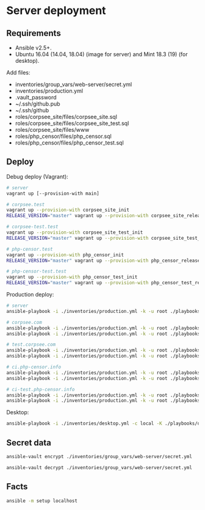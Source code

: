 Server deployment
=================

Requirements
------------

* Ansible v2.5+.
* Ubuntu 16.04 (14.04, 18.04) (image for server) and Mint 18.3 (19) (for desktop).

Add files:

* inventories/group_vars/web-server/secret.yml
* inventories/production.yml
* .vault_password
* ~/.ssh/github.pub
* ~/.ssh/github
* roles/corpsee_site/files/corpsee_site.sql
* roles/corpsee_site/files/corpsee_site_test.sql
* roles/corpsee_site/files/www
* roles/php_censor/files/php_censor.sql
* roles/php_censor/files/php_censor_test.sql

Deploy
------

Debug deploy (Vagrant):

```bash
# server
vagrant up [--provision-with main]

# corpsee.test
vagrant up --provision-with corpsee_site_init
RELEASE_VERSION="master" vagrant up --provision-with corpsee_site_release

# corpsee-test.test
vagrant up --provision-with corpsee_site_test_init
RELEASE_VERSION="master" vagrant up --provision-with corpsee_site_test_release

# php-censor.test
vagrant up --provision-with php_censor_init
RELEASE_VERSION="master" vagrant up --provision-with php_censor_release

# php-censor-test.test
vagrant up --provision-with php_censor_test_init
RELEASE_VERSION="master" vagrant up --provision-with php_censor_test_release
```

Production deploy:

```bash
# server
ansible-playbook -i ./inventories/production.yml -k -u root ./playbooks/web_server.yml

# corpsee.com
ansible-playbook -i ./inventories/production.yml -k -u root ./playbooks/corpsee_site_init.yml
ansible-playbook -i ./inventories/production.yml -k -u root ./playbooks/corpsee_site_release.yml --extra-vars="corpsee_site_version=master"

# test.corpsee.com
ansible-playbook -i ./inventories/production.yml -k -u root ./playbooks/corpsee_site_test_init.yml
ansible-playbook -i ./inventories/production.yml -k -u root ./playbooks/corpsee_site_test_release.yml --extra-vars="corpsee_site_version=master"

# ci.php-censor.info
ansible-playbook -i ./inventories/production.yml -k -u root ./playbooks/php_censor_init.yml
ansible-playbook -i ./inventories/production.yml -k -u root ./playbooks/php_censor_release.yml --extra-vars="php_censor_version=master"

# ci-test.php-censor.info
ansible-playbook -i ./inventories/production.yml -k -u root ./playbooks/php_censor_test_init.yml
ansible-playbook -i ./inventories/production.yml -k -u root ./playbooks/php_censor_test_release.yml --extra-vars="php_censor_version=master"
```

Desktop:

```bash
ansible-playbook -i ./inventories/desktop.yml -c local -K ./playbooks/desktop.yml
```

Secret data
-----------

```bash
ansible-vault encrypt ./inventories/group_vars/web-server/secret.yml
```

```bash
ansible-vault decrypt ./inventories/group_vars/web-server/secret.yml
```

Facts
-----

```bash
ansible -m setup localhost
```
